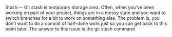Stash:-- Git stash is temporary storage area.
Often, when you’ve been working on part of your project, things are in a messy state and you want to 
switch branches for a bit to work on something else. The problem is, you don’t want to do a commit of 
half-done work just so you can get back to this point later. The answer to this issue is the git stash 
command